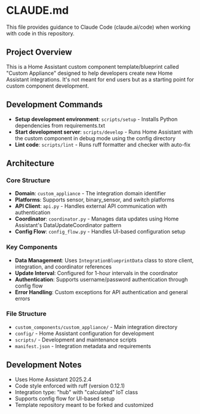 # CLAUDE.md

This file provides guidance to Claude Code (claude.ai/code) when working with code in this repository.

## Project Overview

This is a Home Assistant custom component template/blueprint called "Custom Appliance" designed to help developers create new Home Assistant integrations. It's not meant for end users but as a starting point for custom component development.

## Development Commands

- **Setup development environment**: `scripts/setup` - Installs Python dependencies from requirements.txt
- **Start development server**: `scripts/develop` - Runs Home Assistant with the custom component in debug mode using the config directory
- **Lint code**: `scripts/lint` - Runs ruff formatter and checker with auto-fix

## Architecture

### Core Structure
- **Domain**: `custom_appliance` - The integration domain identifier
- **Platforms**: Supports sensor, binary_sensor, and switch platforms
- **API Client**: `api.py` - Handles external API communication with authentication
- **Coordinator**: `coordinator.py` - Manages data updates using Home Assistant's DataUpdateCoordinator pattern
- **Config Flow**: `config_flow.py` - Handles UI-based configuration setup

### Key Components
- **Data Management**: Uses `IntegrationBlueprintData` class to store client, integration, and coordinator references
- **Update Interval**: Configured for 1-hour intervals in the coordinator
- **Authentication**: Supports username/password authentication through config flow
- **Error Handling**: Custom exceptions for API authentication and general errors

### File Structure
- `custom_components/custom_appliance/` - Main integration directory
- `config/` - Home Assistant configuration for development
- `scripts/` - Development and maintenance scripts
- `manifest.json` - Integration metadata and requirements

## Development Notes

- Uses Home Assistant 2025.2.4
- Code style enforced with ruff (version 0.12.1)
- Integration type: "hub" with "calculated" IoT class
- Supports config flow for UI-based setup
- Template repository meant to be forked and customized